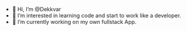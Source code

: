 - 👋 Hi, I’m @Dekkvar
- 👀 I’m interested in learning code and start to work like a developer.
- 🌱 I’m currently working on my own fullstack App.
<!--- 💞️ I’m looking to collaborate on ...
- 📫 How to reach me ...--->

<!---
Dekkvar/Dekkvar is a ✨ special ✨ repository because its `README.md` (this file) appears on your GitHub profile.
You can click the Preview link to take a look at your changes.
--->
